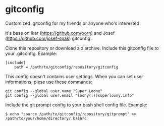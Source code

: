 # gitconfig
Customized .gitconfig for my friends or anyone who's interested

It's base on Ikar (https://github.com/porn) and Josef (https://github.com/josef-spak) gitconfig.

Clone this repository or download zip archive. Include this gitconfig file to your .gitconfig. Example:
```
[include]
    path = /path/to/gitconfig/repository/gitconfig
```

This config doesn't contains user settings. When you can set user informations, plese use these commands:
```
git config --global user.name "Super Loony"
git config --global user.email "loony(:))superloony.info"
```

Include the git prompt config to your bash shell config file. Example:
```
$ echo "source /path/to/gitconfig/repository/gitprompt" >> /path/to/your/home/directory/.bashrc
```
